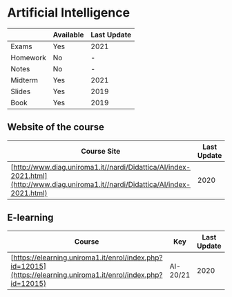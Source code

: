 # Artificial Intelligence 

|   | Available | Last Update |
| ------------- | ------------- | ------------ |
| Exams | Yes | 2021 |
| Homework  | No | - |
| Notes  | No | - |
| Midterm | Yes | 2021|
| Slides | Yes | 2019 |
| Book | Yes | 2019 |

## Website of the course

| Course Site | Last Update|
| ------------- | ------------- | 
|[http://www.diag.uniroma1.it//nardi/Didattica/AI/index-2021.html](http://www.diag.uniroma1.it//nardi/Didattica/AI/index-2021.html) | 2020|

## E-learning

| Course | Key | Last Update|
| ------------- | ------------- | ------------ |
|[https://elearning.uniroma1.it/enrol/index.php?id=12015](https://elearning.uniroma1.it/enrol/index.php?id=12015) | AI-20/21 | 2020|
